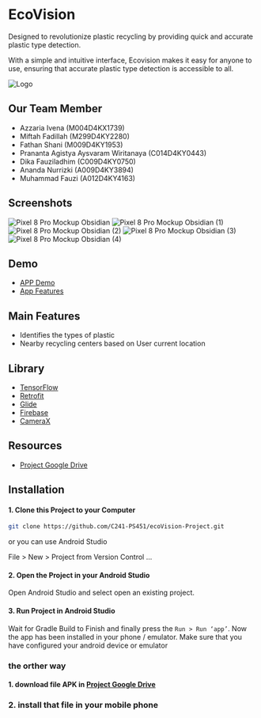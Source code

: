 
# EcoVision

Designed to revolutionize plastic recycling by providing quick and accurate plastic type detection.

With a simple and intuitive interface, Ecovision makes it easy for anyone to use, ensuring that accurate plastic type detection is
accessible to all.

![Logo](https://i.ibb.co.com/4Mw1Vc2/ecovision.png)

## Our Team Member
- Azzaria Ivena (M004D4KX1739)
- Miftah Fadillah (M299D4KY2280)
- Fathan Shani  (M009D4KY1953)
- Prananta Agistya Aysvaram Wiritanaya (C014D4KY0443)
- Dika Fauziladhim  (C009D4KY0750)
- Ananda Nurrizki (A009D4KY3894)
- Muhammad Fauzi  (A012D4KY4163)

## Screenshots
 ![Pixel 8 Pro Mockup Obsidian](https://github.com/C241-PS451/ecoVision-Project/assets/108229646/d530b5a3-ec62-4f29-91a6-b55a4e957e65=100x100)
 ![Pixel 8 Pro Mockup Obsidian (1)](https://github.com/C241-PS451/ecoVision-Project/assets/108229646/89f198f4-8c11-4c6a-a566-c3fa5177a2f0=100x100)
 ![Pixel 8 Pro Mockup Obsidian (2)](https://github.com/C241-PS451/ecoVision-Project/assets/108229646/b2b0fbfb-bba7-4996-9235-c49192fa6e9d=100x100)
 ![Pixel 8 Pro Mockup Obsidian (3)](https://github.com/C241-PS451/ecoVision-Project/assets/108229646/f220052f-9edf-4091-b9b9-23a5a561b3d0=100x100)
 ![Pixel 8 Pro Mockup Obsidian (4)](https://github.com/C241-PS451/ecoVision-Project/assets/108229646/af0595be-9650-4ed5-935f-76e1813a1156=100x100)



## Demo
- [APP Demo](https://youtu.be/4PFX9ACABK8)
- [App Features](https://github.com/C241-PS451/ecoVision-Project/assets/108229646/4c62222a-d60b-48c9-a754-ac764c8fc5b5)


## Main Features

- Identifies the types of plastic
- Nearby recycling centers based on User current location
  
## Library

 - [TensorFlow](https://www.tensorflow.org/)
 - [Retrofit](https://square.github.io/retrofit/)
 - [Glide](https://github.com/bumptech/glide)
 - [Firebase](https://firebase.google.com/)
 - [CameraX](https://developer.android.com/media/camera/camerax)

## Resources

 - [Project Google Drive](https://drive.google.com/drive/folders/1Gwq9ze3LNG7gCdQ3yP1IYm5PfWuD5k9R)

## Installation

#### 1. Clone this Project to your Computer
```bash
git clone https://github.com/C241-PS451/ecoVision-Project.git
```

or you can use Android Studio 

File > New > Project from Version Control ...

#### 2. Open the Project in your Android Studio
Open Android Studio and select open an existing project.

#### 3. Run Project in Android Studio
Wait for Gradle Build to Finish and finally press the `Run > Run ‘app’`. Now the app has been installed in your phone / emulator. Make sure that you have configured your android device or emulator 

### the orther way

#### 1. download file APK in [Project Google Drive](https://drive.google.com/drive/folders/1Gwq9ze3LNG7gCdQ3yP1IYm5PfWuD5k9R)
### 2. install that file in your mobile phone
